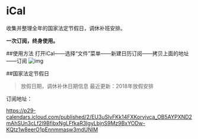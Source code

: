 # iCal
收集并整理全年的国家法定节假日，调休补班安排。

**一次订阅，终身使用。**

##使用方法
打开iCal——选择“文件”菜单——新建日历订阅——拷贝上面的地址——订阅
![img](https://raw.githubusercontent.com/nameryan/iCal/master/usage.png)


##国家法定节假日
>放假日期，调休补休日期信息
>最近更新：2018年放假安排

订阅地址：

https://p29-calendars.icloud.com/published/2/EU3uSlvFKk14FXKorvjvca_OB5AYPXND2mAhSUn3cLf2l9BfibxNgLFfkaR3IgyLbjnS9Mz9BxYODw-KQtz1w8eerO1pEnnmmasw3mdUNIM

